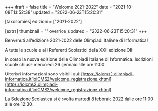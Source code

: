 +++
draft = false
title = "Welcome 2021-2022"
date = "2021-10-08T13:52:38"
updated = "2022-06-23T15:20:31"

[taxonomies]
edizioni = ["2021-2022"]

[extra]
thumbnail = ""
override_updated = "2022-06-23T15:20:31"
+++

Benvenuti all'edizione 2021-2022 delle Olimpiadi Italiane di Informatica!

A tutte le scuole e ai i Referenti Scolastici della XXII edizione OII:

in corso la nuova edizione delle Olimpiadi Italiane di Informatica. Iscrizioni scuole chiuse mercoledì 26 gennaio alle ore 11:00.

Ulteriori informazioni sono visibili qui: [https://ioicms2.olimpiadi-informatica.it/ioiCMS2/welcome_registrazione.xhtml](https://ioicms2.olimpiadi-informatica.it/ioiCMS2/welcome_registrazione.xhtml)

La Selezione Scolastica si è svolta martedì 8 febbraio 2022 dalle ore 11:00 alle ore 12:30.
